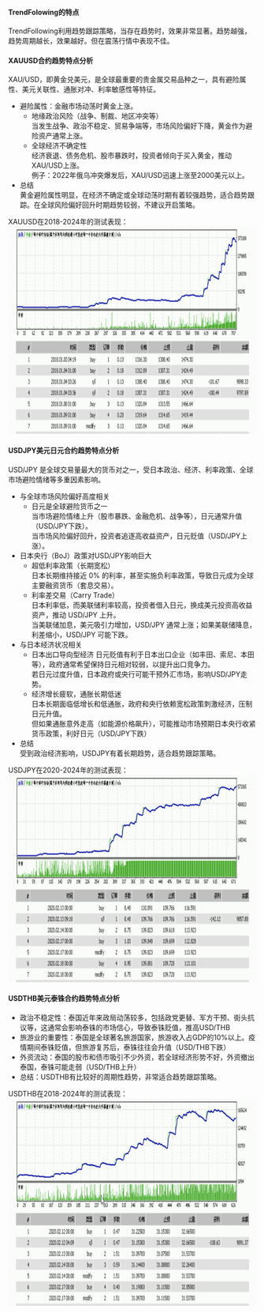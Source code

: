 #### TrendFolowing的特点
TrendFollowing利用趋势跟踪策略，当存在趋势时，效果非常显著。趋势越强，趋势周期越长，效果越好。但在震荡行情中表现不佳。 

#### XAUUSD合约趋势特点分析
XAU/USD，即黄金兑美元，是全球最重要的贵金属交易品种之一，具有避险属性、美元关联性、通胀对冲、利率敏感性等特征。  
- 避险属性：金融市场动荡时黄金上涨。  
  - 地缘政治风险（战争、制裁、地区冲突等）  
当发生战争、政治不稳定、贸易争端等，市场风险偏好下降，黄金作为避险资产通常上涨。  
  - 全球经济不确定性  
经济衰退、债务危机、股市暴跌时，投资者倾向于买入黄金，推动XAU/USD上涨。  
例子：2022年俄乌冲突爆发后，XAU/USD迅速上涨至2000美元以上。  
- 总结  
黄金避险属性明显，在经济不确定或全球动荡时期有着较强趋势，适合趋势跟踪。在全球风险偏好回升时期趋势较弱，不建议开启策略。  

XAUUSD在2018-2024年的测试表现：  
<img src="images/XAUUSD.png" style="height:420px;width:100%;"></img>

#### USDJPY美元日元合约趋势特点分析
USD/JPY 是全球交易量最大的货币对之一，受日本政治、经济、利率政策、全球市场避险情绪等多重因素影响。  
- 与全球市场风险偏好高度相关  
  - 日元是全球避险货币之一  
当市场避险情绪上升（股市暴跌、金融危机、战争等），日元通常升值（USD/JPY下跌）。  
当市场风险偏好回升，投资者追逐高收益资产，日元贬值（USD/JPY上涨）。
- 日本央行（BoJ）政策对USD/JPY影响巨大  
  - 超低利率政策（长期宽松）  
日本长期维持接近 0% 的利率，甚至实施负利率政策，导致日元成为全球主要融资货币（套息交易）。  
  - 利率差交易（Carry Trade）  
日本利率低，而美联储利率较高，投资者借入日元，换成美元投资高收益资产，推动 USD/JPY 上升。  
当美联储加息，美元吸引力增加，USD/JPY 通常上涨；如果美联储降息，利差缩小，USD/JPY 可能下跌。
- 与日本经济状况相关
  - 日本出口导向型经济
日元贬值有利于日本出口企业（如丰田、索尼、本田等），政府通常希望保持日元相对较弱，以提升出口竞争力。  
若日元过度升值，日本政府或央行可能干预外汇市场，影响USD/JPY走势。  
  - 经济增长疲软，通胀长期低迷  
日本长期面临低增长和低通胀，政府和央行依赖宽松政策刺激经济，压制日元升值。  
但如果通胀意外走高（如能源价格飙升），可能推动市场预期日本央行收紧货币政策，利好日元（USD/JPY下跌）  
- 总结  
受到政治经济影响，USDJPY有着长期趋势，适合趋势跟踪策略。  

USDJPY在2020-2024年的测试表现：  
<img src="images/USDJPY.png" style="height:420px;width:100%;"></img>

#### USDTHB美元泰铢合约趋势特点分析
- 政治不稳定性：泰国近年来政局动荡较多，包括政党更替、军方干预、街头抗议等，这通常会影响泰铢的市场信心，导致泰铢贬值，推高USD/THB
- 旅游业的重要性：泰国是全球著名旅游国家，旅游收入占GDP的10%以上。疫情期间泰铢贬值，但旅游复苏后，泰铢往往会升值（USD/THB下跌）
- 外资流动：泰国的股市和债市吸引不少外资，若全球经济形势不好，外资撤出泰国，泰铢可能走弱（USD/THB上升）  
- 总结：USDTHB有比较好的周期性趋势，非常适合趋势跟踪策略。    

USDTHB在2018-2024年的测试表现：
<img src="images/USDTHB.png" style="height:420px;width:100%;"></img>
